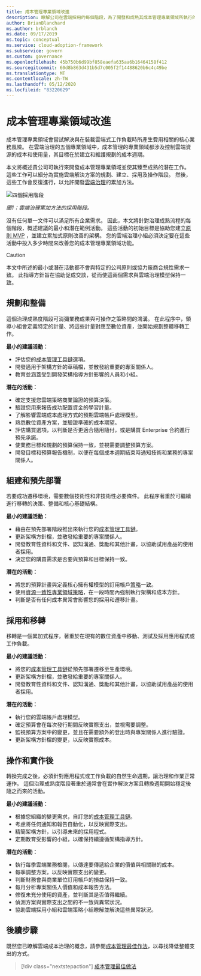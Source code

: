 ```yaml
---
title: 成本管理專業領域改進
description: 瞭解公司在雲端採用的每個階段，為了開發和成熟其成本管理專業領域所執行的潛在工作。
author: BrianBlanchard
ms.author: brblanch
ms.date: 09/17/2019
ms.topic: conceptual
ms.service: cloud-adoption-framework
ms.subservice: govern
ms.custom: governance
ms.openlocfilehash: 45b750b6d99bf858eaefa635aa6b16464158f412
ms.sourcegitcommit: 60d8b863d431b5d7c005f2f14488620b6c4c49be
ms.translationtype: MT
ms.contentlocale: zh-TW
ms.lasthandoff: 05/12/2020
ms.locfileid: "83220629"
---
```

# <a name="cost-management-discipline-improvement"></a>成本管理專業領域改進

成本管理專業領域會嘗試解決與在裝載雲端式工作負載時所產生費用相關的核心業務風險。 在雲端治理的五個專業領域中，成本管理的專業領域都涉及控制雲端資源的成本和使用量，其目標在於建立和維護規劃的成本週期。

本文將概述貴公司可執行來開發成本管理專業領域並使其臻至成熟的潛在工作。 這些工作可以細分為實施雲端解決方案的規劃、建立、採用及操作階段。 然後，這些工作會反復進行，以允許開發[雲端治理](../guides/index.md#an-incremental-approach-to-cloud-governance)的累加方法。

![四個採用階段](../../_images/govern/adoption-phases.png)

_圖1：雲端治理累加方法的採用階段。_

沒有任何單一文件可以滿足所有企業需求。 因此，本文將針對治理成熟流程的每個階段，概述建議的最小和潛在範例活動。 這些活動的初始目標是協助您建立[原則 MVP](../guides/index.md#an-incremental-approach-to-cloud-governance) ，並建立累加式原則改善的架構。 您的雲端治理小組必須決定要在這些活動中投入多少時間來改善您的成本管理專業領域功能。

> [!CAUTION]
> 本文中所述的最小或潛在活動都不會與特定的公司原則或協力廠商合規性需求一致。 此指導方針旨在協助促成交談，從而使這兩個需求與雲端治理模型保持一致。

## <a name="planning-and-readiness"></a>規劃和整備

這個治理成熟度階段可消彌業務成果與可操作之策略間的鴻溝。 在此程序中，領導小組會定義特定的計量、將這些計量對應至數位資產，並開始規劃整體移轉工作。

**最小的建議活動：**

- 評估您的[成本管理工具鏈](./toolchain.md)選項。
- 開發適用于架構方針的草稿檔，並散發給重要的專案關係人。
- 教育並涵蓋受到開發架構指導方針影響的人員和小組。

**潛在的活動：**

- 確定支援您雲端策略商業論證的預算決策。
- 驗證您用來報告成功配置資金的學習計量。
- 了解影響雲端成本處理方式的預期雲端帳戶處理模型。
- 熟悉數位資產方案，並驗證準確的成本期望。
- 評估購買選項，以判斷是否更適合隨用隨付，或是購買 Enterprise 合約進行預先承諾。
- 使業務目標和規劃的預算保持一致，並視需要調整預算方案。
- 開發目標和預算報告機制，以便在每個成本週期結束時通知技術和業務的專案關係人。

## <a name="build-and-predeployment"></a>組建和預先部署

若要成功遷移環境，需要數個技術性和非技術性必要條件。 此程序著重於可繼續進行移轉的決策、整備和核心基礎結構。

**最小的建議活動：**

- 藉由在預先部署階段推出來執行您的[成本管理工具鏈](./toolchain.md)。
- 更新架構方針檔，並散發給重要的專案關係人。
- 開發教育性資料和文件、認知溝通、獎勵和其他計畫，以協助試用產品的使用者採用。
- 決定您的購買需求是否要與預算和目標保持一致。

**潛在的活動：**

- 將您的預算計畫與定義核心擁有權模型的訂用帳戶[策略](../../decision-guides/subscriptions/index.md)一致。
- 使用[資源一致性專業領域策略](../../decision-guides/resource-consistency/index.md)，在一段時間內強制執行架構和成本方針。
- 判斷是否有任何成本異常會影響您的採用和遷移計畫。

## <a name="adopt-and-migrate"></a>採用和移轉

移轉是一個累加式程序，著重於在現有的數位資產中移動、測試及採用應用程式或工作負載。

**最小的建議活動：**

- 將您的[成本管理工具鏈](./toolchain.md)從預先部署遷移至生產環境。
- 更新架構方針檔，並散發給重要的專案關係人。
- 開發教育性資料和文件、認知溝通、獎勵和其他計畫，以協助試用產品的使用者採用。

**潛在的活動：**

- 執行您的雲端帳戶處理模型。
- 確定預算會在每次發行期間反映實際支出，並視需要調整。
- 監視預算方案中的變更，並且在需要額外的登出時與專案關係人進行驗證。
- 更新架構方針檔的變更，以反映實際成本。

## <a name="operate-and-post-implementation"></a>操作和實作後

轉換完成之後，必須針對應用程式或工作負載的自然生命週期，讓治理和作業正常運作。 這個治理成熟度階段著重於通常會在實作解決方案且轉換週期開始穩定後隨之而來的活動。

**最小的建議活動：**

- 根據您組織的變更需求，自訂您的[成本管理工具鏈](./toolchain.md)。
- 考慮將任何通知和報告自動化，以反映實際支出。
- 精簡架構方針，以引導未來的採用程式。
- 定期教育受影響的小組，以確保持續遵循架構指導方針。

**潛在的活動：**

- 執行每季雲端業務檢閱，以傳達要傳遞給企業的價值與相關聯的成本。
- 每季調整方案，以反映實際支出的變更。
- 判斷財務會與商業單位訂用帳戶的損益保持一致。
- 每月分析專案關係人價值和成本報告方法。
- 修復未充分使用的資產，並判斷其是否值得繼續。
- 偵測方案與實際支出之間的不一致與異常狀況。
- 協助雲端採用小組和雲端策略小組瞭解並解決這些異常狀況。

## <a name="next-steps"></a>後續步驟

既然您已瞭解雲端成本治理的概念，請參閱[成本管理最佳作法](./best-practices.md)，以尋找降低整體支出的方式。

> [!div class="nextstepaction"]
> [成本管理最佳做法](./best-practices.md)
